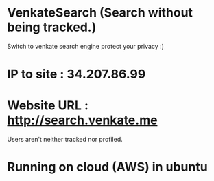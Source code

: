 # VenkateSearch (Search without being tracked.)



Switch to venkate search engine protect your privacy :)

# IP to site : 34.207.86.99
# Website URL : http://search.venkate.me

 Users aren't neither tracked nor profiled.

# Running on cloud (AWS) in ubuntu 


